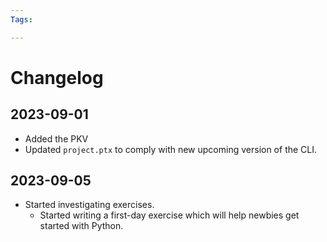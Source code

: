 ```yaml
---
Tags:

---
```

# Changelog
## 2023-09-01
+ Added the PKV
+ Updated `project.ptx` to comply with new upcoming version of the CLI.
## 2023-09-05
+ Started investigating exercises.
	+ Started writing a first-day exercise which will help newbies get started with Python.